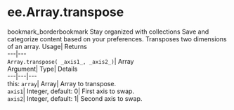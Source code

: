  
#  ee.Array.transpose 
bookmark_borderbookmark Stay organized with collections  Save and categorize content based on your preferences. 
Transposes two dimensions of an array. 
Usage| Returns  
---|---  
`Array.transpose( _axis1_, _axis2_)`| Array  
Argument| Type| Details  
---|---|---  
this: `array`| Array| Array to transpose.  
`axis1`| Integer, default: 0| First axis to swap.  
`axis2`| Integer, default: 1| Second axis to swap.  
